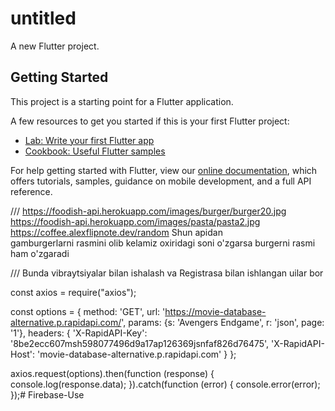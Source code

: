 # untitled

A new Flutter project.

## Getting Started

This project is a starting point for a Flutter application.

A few resources to get you started if this is your first Flutter project:

- [Lab: Write your first Flutter app](https://flutter.dev/docs/get-started/codelab)
- [Cookbook: Useful Flutter samples](https://flutter.dev/docs/cookbook)

For help getting started with Flutter, view our
[online documentation](https://flutter.dev/docs), which offers tutorials,
samples, guidance on mobile development, and a full API reference.


/// https://foodish-api.herokuapp.com/images/burger/burger20.jpg  
https://foodish-api.herokuapp.com/images/pasta/pasta2.jpg
https://coffee.alexflipnote.dev/random
Shun  apidan   
gamburgerlarni  rasmini olib kelamiz   oxiridagi  soni o'zgarsa burgerni  rasmi ham o'zgaradi 

///   Bunda   vibraytsiyalar  bilan ishalash va  Registrasa bilan ishlangan uilar bor

const axios = require("axios");

const options = {
method: 'GET',
url: 'https://movie-database-alternative.p.rapidapi.com/',
params: {s: 'Avengers Endgame', r: 'json', page: '1'},
headers: {
'X-RapidAPI-Key': '8be2ecc607msh598077496d9a17ap126369jsnfaf826d76475',
'X-RapidAPI-Host': 'movie-database-alternative.p.rapidapi.com'
}
};

axios.request(options).then(function (response) {
console.log(response.data);
}).catch(function (error) {
console.error(error);
});#   F i r e b a s e - U s e  
 